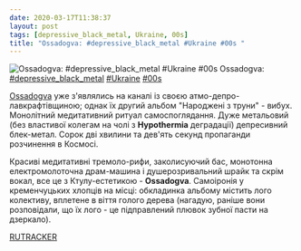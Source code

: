 ```yaml
---
date: 2020-03-17T11:38:37
layout: post
tags: [depressive_black_metal, Ukraine, 00s]
title: "Ossadogva: #depressive_black_metal #Ukraine #00s "
---
```

![Ossadogva: #depressive_black_metal #Ukraine #00s ](https://cdn4.telesco.pe/file/TTqLj-vTPu55ankpQpjyRvJpfAL3s8NsgvinWSonvulGLqULofbqTjWVh7514k08Psdz3dp4FPFLuUmOkoARd1u52512iQGDLiMVLl2pSTVFQBfMb2D75nGwod9xC8l2-1Xew8yAshBYOb6KxtEkMgeL6QmVm5qx6JrjR1cBEalzGQ3jgrPIYN3Ob6Q5r5hPt2jSy0fsMblFoUfIvbf6AaFOQSxbi8jaSsPfFP98KB-Eajtfhzzc65m0ugFRPMUfNwY3fENYfsx8_DNaLHKtZ14_finIcP9v1r6HSyiHla4mvp46Yx_EjRvnY9-9Ur4GN3c_jT0-qGr_Qn7UgFU90g.jpg)
Ossadogva: [#depressive_black_metal](/tags/#depressive_black_metal) [#Ukraine](/tags/#Ukraine) [#00s](/tags/#00s) 

[Ossadogva](https://t.me/vast_space_unexplored/3397) уже з&#39;являлись на каналі із своєю атмо-депро-лавкрафтівщиною; однак їх другий альбом &quot;Народжені з труни&quot; - вибух. Монолітний медитативний ритуал самоспоглядання. Дуже метальовий (без властивої колегам на чолі з **Hypothermia** деградації) депресивний блек-метал. Сорок дві хвилини та дев&#39;ять секунд пропаганди розчинення в Космосі.

Красиві медитативні тремоло-рифи, заколисуючий бас, монотонна електромолоточна драм-машина і душерозривальний шрайк та скрім вокал, все це з Ктулу-естетикою - **Ossadogva**. Самоіронія у кременчуцьких хлопців на місці: обкладинка альбому містить лого колективу, вплетене в віття голого дерева (нагадую, раніше вони розповідали, що їх лого - це підправлений плювок зубної пасти на дзеркало).

[RUTRACKER](https://rutracker.org/forum/viewtopic.php?t=3411020)